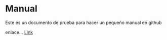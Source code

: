 # Manual

Este es un documento de prueba para hacer un pequeño manual en github 

enlace... 
[Link](consulta.md)
